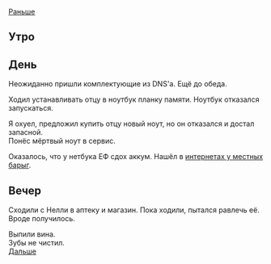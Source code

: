 [Раньше](2020.04.13.md)
## Утро
## День
Неожиданно пришли комплектующие из DNS'а. Ещё до обеда.

Ходил устанавливать отцу в ноутбук планку памяти. Ноутбук отказался запускаться.

Я охуел, предложил купить отцу новый ноут, но он отказался и достал запасной.  
Понёс мёртвый ноут в сервис.

Оказалось, что у нетбука ЕФ сдох аккум. Нашёл в [интернетах у местных барыг](https://www.farpost.ru/khabarovsk/tech/computers/components/misc/akkumuljator-dlja-noutbuka-asus-eepc-1015-1011-1215-novyj-s-garantiej-33916314.html).
## Вечер
Сходили с Нелли в аптеку и магазин. Пока ходили, пытался равлечь её. Вроде получилось.

Выпили вина.  
Зубы не чистил.  
[Дальше](2020.04.15.md)
